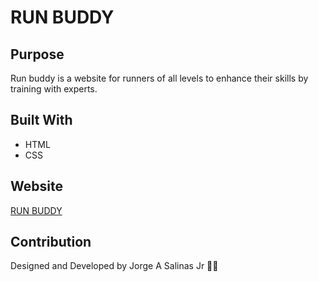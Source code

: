 # RUN BUDDY

## Purpose
Run buddy is a website for runners of all levels to enhance their skills by training with experts.

## Built With
* HTML
* CSS

## Website
[RUN BUDDY](https://jsalinas212.github.io/run-buddy/)

## Contribution
Designed and Developed by Jorge A Salinas Jr 💪🏻
